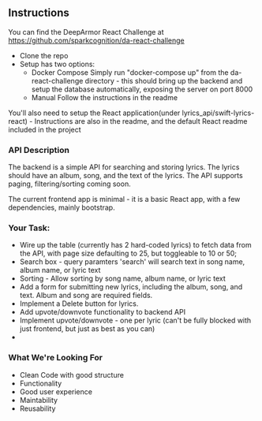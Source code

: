 ## Instructions

You can find the DeepArmor React Challenge at https://github.com/sparkcognition/da-react-challenge
- Clone the repo
- Setup has two options:
	- Docker Compose
		Simply run "docker-compose up" from the da-react-challenge directory - this should bring up the backend and setup the database automatically, exposing the server on port 8000
	- Manual
		Follow the instructions in the readme

You'll also need to setup the React application(under lyrics_api/swift-lyrics-react) - Instructions are also in the readme, and the default React readme included in the project

### API Description
The backend is a simple API for searching and storing lyrics.  The lyrics should have an album, song, and the text of the lyrics. The API supports paging, filtering/sorting coming soon.

The current frontend app is minimal - it is a basic React app, with a few dependencies, mainly bootstrap.

### Your Task:
   - Wire up the table (currently has 2 hard-coded lyrics) to fetch data from the API, with page size defaulting to 25, but toggleable to 10 or 50;
   - Search box - query paramters 'search' will search text in song name, album name, or lyric text
   - Sorting - Allow sorting by song name, album name, or lyric text
   - Add a form for submitting new lyrics, including the album, song, and text. Album and song are required fields. 
   - Implement a Delete button for lyrics.
   - Add upvote/downvote functionality to backend API
   - Implement upvote/downvote - one per lyric (can't be fully blocked with just frontend, but just as best as you can)
   - 

### What We're Looking For
   - Clean Code with good structure
   - Functionality
   - Good user experience
   - Maintability
   - Reusability



